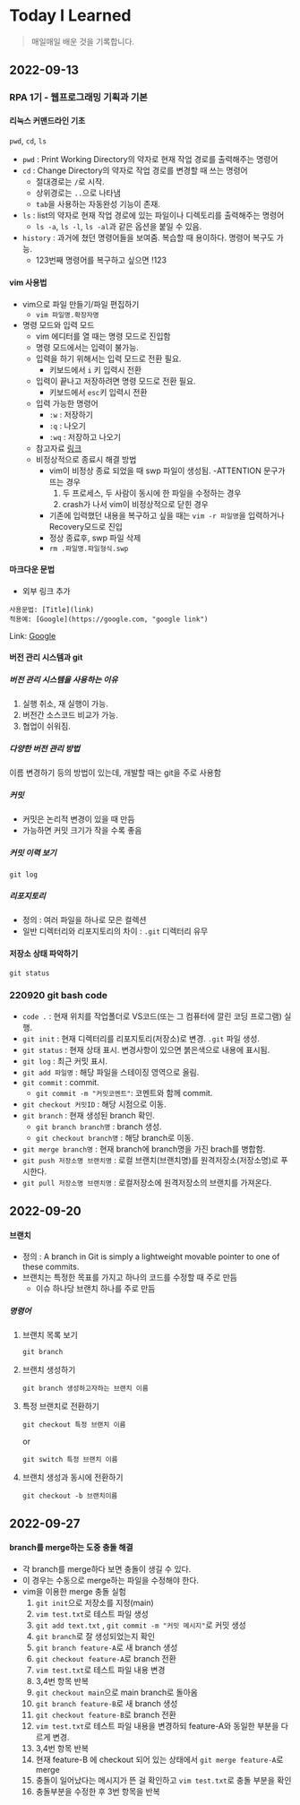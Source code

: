 # Today I Learned

> 매일매일 배운 것을 기록합니다.

## 2022-09-13

### RPA 1기 - 웹프로그래밍 기획과 기본

#### 리눅스 커맨드라인 기초

`pwd`, `cd`, `ls`

- `pwd` : Print Working Directory의 약자로 현재 작업 경로를 출력해주는 명령어
- `cd` : Change Directory의 약자로 작업 경로를 변경할 때 쓰는 명령어
  - 절대경로는 `/`로 시작.
  - 상위경로는 `..`으로 나타냄
  - `tab`을 사용하는 자동완성 기능이 존재.
- `ls` : list의 약자로 현재 작업 경로에 있는 파일이나 디렉토리를 출력해주는 명령어
  - `ls -a`, `ls -l`, `ls -al`과 같은 옵션을 붙일 수 있음.
- `history` : 과거에 쳤던 명령어들을 보여줌. 복습할 때 용이하다. 명령어 복구도 가능.
  - 123번째 명령어를 복구하고 싶으면 !123

#### vim 사용법

- vim으로 파일 만들기/파일 편집하기
  - `vim 파일명.확장자명`
- 명령 모드와 입력 모드
  - vim 에디터를 열 때는 명령 모드로 진입함
  - 명령 모드에서는 입력이 불가능.
  - 입력을 하기 위해서는 입력 모드로 전환 필요.
    - 키보드에서 `i` 키 입력시 전환
  - 입력이 끝나고 저장하려면 명령 모드로 전환 필요.
    - 키보드에서 `esc`키 입력시 전환
  - 입력 가능한 명령어
    - `:w` : 저장하기
    - `:q` : 나오기
    - `:wq` : 저장하고 나오기
  - 참고자료 [링크](https://zeddios.tistory.com/122)
  - 비정상적으로 종료시 해결 방법
    - vim이 비정상 종료 되었을 때 swp 파일이 생성됨.
      -ATTENTION 문구가 뜨는 경우
      1.  두 프로세스, 두 사람이 동시에 한 파일을 수정하는 경우
      2.  crash가 나서 vim이 비정상적으로 닫힌 경우
    - 기존에 입력했던 내용을 복구하고 싶을 때는 `vim -r 파일명`을 입력하거나 Recovery모드로 진입
    - 정상 종료후, swp 파일 삭제
    - `rm .파일명.파일형식.swp`

#### 마크다운 문법

- 외부 링크 추가

```
사용문법: [Title](link)
적용예: [Google](https://google.com, "google link")
```

Link: [Google](https://google.com, "google link")

#### 버전 관리 시스템과 git

##### 버전 관리 시스템을 사용하는 이유

1. 실행 취소, 재 실행이 가능.
2. 버전간 소스코드 비교가 가능.
3. 협업이 쉬워짐.

##### 다양한 버전 관리 방법

이름 변경하기 등의 방법이 있는데, 개발할 때는 git을 주로 사용함

##### 커밋

- 커밋은 논리적 변경이 있을 때 만듬
- 가능하면 커밋 크기가 작을 수록 좋음

##### 커밋 이력 보기

```
git log
```

##### 리포지토리

- 정의 : 여러 파일을 하나로 모은 컬렉션
- 일반 디렉터리와 리포지토리의 차이 : `.git` 디렉터리 유무

#### 저장소 상태 파악하기

```
git status
```

### 220920 git bash code

- `code .` : 현재 위치를 작업폴더로 VS코드(또는 그 컴퓨터에 깔린 코딩 프로그램) 실행.
- `git init` : 현재 디렉터리를 리포지토리(저장소)로 변경. `.git` 파일 생성.
- `git status` : 현재 상태 표시. 변경사항이 있으면 붉은색으로 내용에 표시됨.
- `git log` : 최근 커밋 표시.
- `git add 파일명` : 해당 파일을 스테이징 영역으로 올림.
- `git commit` : commit.
  - `git commit -m "커밋코멘트"`: 코멘트와 함께 commit.
- `git checkout 커밋ID` : 해당 시점으로 이동.
- `git branch` : 현재 생성된 branch 확인.
  - `git branch branch명` : branch 생성.
  - `git checkout branch명` : 해당 branch로 이동.
- `git merge branch명` : 현재 branch에 branch명을 가진 brach를 병합함.
- `git push 저장소명 브랜치명` : 로컬 브랜치(브랜치명)를 원격저장소(저장소명)로 푸시한다.
- `git pull 저장소명 브랜치명` : 로컬저장소에 원격저장소의 브랜치를 가져온다.

## 2022-09-20

#### 브랜치

- 정의 : A branch in Git is simply a lightweight movable pointer to one of these commits.
- 브랜치는 특정한 목표를 가지고 하나의 코드를 수정할 때 주로 만듬
  - 이슈 하나당 브랜치 하나를 주로 만듬

##### 명령어

1. 브랜치 목록 보기
   ```
   git branch
   ```
2. 브랜치 생성하기
   ```
   git branch 생성하고자하는 브랜치 이름
   ```
3. 특정 브랜치로 전환하기
   ```
   git checkout 특정 브랜치 이름
   ```
   or
   ```
   git switch 특정 브랜치 이름
   ```
4. 브랜치 생성과 동시에 전환하기
   ```
   git checkout -b 브랜치이름
   ```

## 2022-09-27

#### branch를 merge하는 도중 충돌 해결

- 각 branch를 merge하다 보면 충돌이 생길 수 있다.
- 이 경우는 수동으로 merge하는 파일을 수정해야 한다.
- vim을 이용한 merge 충돌 실험
  1.  `git init`으로 저장소를 지정(main)
  2.  `vim test.txt`로 테스트 파일 생성
  3.  `git add text.txt` , `git commit -m "커밋 메시지"`로 커밋 생성
  4.  `git branch`로 잘 생성되었는지 확인
  5.  `git branch feature-A`로 새 branch 생성
  6.  `git checkout feature-A`로 branch 전환
  7.  `vim test.txt`로 테스트 파일 내용 변경
  8.  3,4번 항목 반복
  9.  `git checkout main`으로 main branch로 돌아옴
  10. `git branch feature-B`로 새 branch 생성
  11. `git checkout feature-B`로 branch 전환
  12. `vim test.txt`로 테스트 파일 내용을 변경하되 feature-A와 동일한 부분을 다르게 변경.
  13. 3,4번 항목 반복
  14. 현재 feature-B 에 checkout 되어 있는 상태에서 `git merge feature-A`로 merge
  15. 충돌이 일어났다는 메시지가 뜬 걸 확인하고 `vim test.txt`로 충돌 부분을 확인
  16. 충돌부분을 수정한 후 3번 항목을 반복
